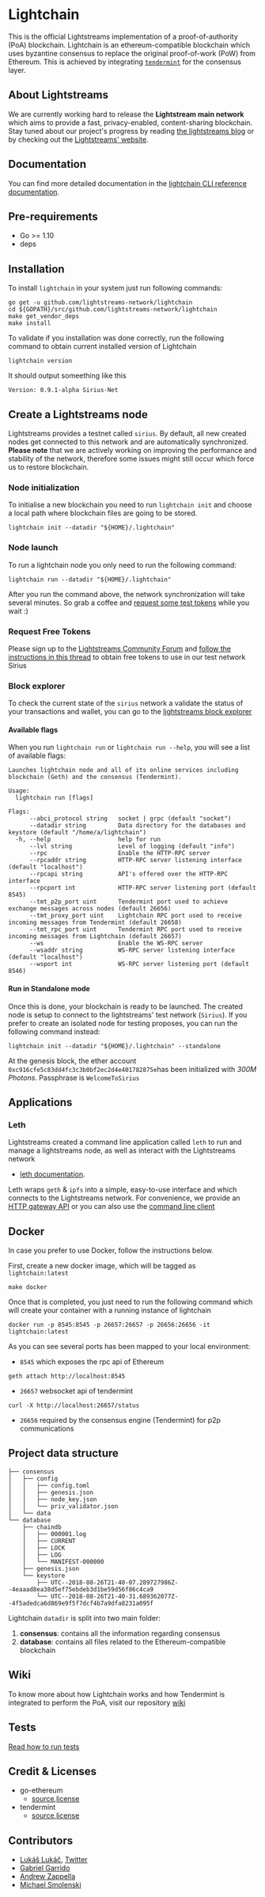 # Lightchain

This is the official Lightstreams implementation of a proof-of-authority (PoA) blockchain. Lightchain is an ethereum-compatible blockchain which uses byzantine consensus to replace the original proof-of-work (PoW) from Ethereum. This is achieved by integrating [`tendermint`](https://github.com/tendermint/tendermint) for the consensus layer.

## About Lightstreams

We are currently working hard to release the **Lightstream main network** which aims to provide a fast, privacy-enabled, content-sharing blockchain. Stay tuned about our project's progress by reading [the lightstreams blog](https://medium.com/lightstreams) or by checking out the [Lightstreams' website](https://www.lightstreams.network).

## Documentation

You can find more detailed documentation in the [lightchain CLI reference documentation](https://docs.lightstreams.network/cli-docs/lightchain).

## Pre-requirements

- Go >= 1.10
- deps

## Installation

To install `lightchain` in your system just run following commands:
```
go get -u github.com/lightstreams-network/lightchain
cd ${GOPATH}/src/github.com/lightstreams-network/lightchain
make get_vendor_deps
make install
```

To validate if you installation was done correctly, run the following command to obtain current installed version of Lightchain
```
lightchain version
```

It should output someething like this
```
Version: 0.9.1-alpha Sirius-Net
```

## Create a Lightstreams node

Lightstreams provides a testnet called `sirius`. By default, all new created nodes get connected to this network and are automatically synchronized. **Please note** that we are actively working on improving the performance and stability of the network, therefore some issues might still occur which force us to restore blockchain. 

### Node initialization

To initialise a new blockchain you need to run `lightchain init` and  choose a local path where blockchain files are going to be stored.
```
lightchain init --datadir "${HOME}/.lightchain"
```

### Node launch

To run a lightchain node you only need to run the following command:
```
lightchain run --datadir "${HOME}/.lightchain"
```

After you run the command above, the network synchronization will take several minutes. So grab a coffee and [request some test tokens](https://discuss.lightstreams.network/t/request-test-tokens/64) while you wait :)

### Request Free Tokens
Please sign up to the [Lightstreams Community Forum](https://discuss.lightstreams.network) and [follow the instructions in this thread](https://discuss.lightstreams.network/t/request-test-tokens/64) to obtain free tokens to use in our test network Sirius

### Block explorer
To check the current state of the `sirius` network a validate the status of your transactions and wallet, you can go to the [lightstreams block explorer](https://explorer.sirius.lightstreams.io/home)

#### Available flags

When you run `lightchain run` or `lightchain run --help`, you will see a list of available flags:

```
Launches lightchain node and all of its online services including blockchain (Geth) and the consensus (Tendermint).

Usage:
  lightchain run [flags]

Flags:
      --abci_protocol string   socket | grpc (default "socket")
      --datadir string         Data directory for the databases and keystore (default "/home/a/lightchain")
  -h, --help                   help for run
      --lvl string             Level of logging (default "info")
      --rpc                    Enable the HTTP-RPC server
      --rpcaddr string         HTTP-RPC server listening interface (default "localhost")
      --rpcapi string          API's offered over the HTTP-RPC interface
      --rpcport int            HTTP-RPC server listening port (default 8545)
      --tmt_p2p_port uint      Tendermint port used to achieve exchange messages across nodes (default 26656)
      --tmt_proxy_port uint    Lightchain RPC port used to receive incoming messages from Tendermint (default 26658)
      --tmt_rpc_port uint      Tendermint RPC port used to receive incoming messages from Lightchain (default 26657)
      --ws                     Enable the WS-RPC server
      --wsaddr string          WS-RPC server listening interface (default "localhost")
      --wsport int             WS-RPC server listening port (default 8546)

```

#### Run in Standalone mode

Once this is done, your blockchain is ready to be launched. The created node is setup to connect to the lightstreams' test network (`Sirius`). If you prefer to create an isolated node for testing proposes, you can run the following command instead:

```
lightchain init --datadir "${HOME}/.lightchain" --standalone
```

At the genesis block, the ether account `0xc916cfe5c83dd4fc3c3b0bf2ec2d4e401782875e`has been initialized with _300M Photons_. Passphrase is `WelcomeToSirius`

## Applications

### Leth
Lightstreams created a command line application called `leth` to run and manage a lightstreams node, as well as interact with the Lightstreams network
 - [leth documentation](https://docs.lightstreams.network/getting-started/).

Leth wraps `geth` & `ipfs` into a simple, easy-to-use interface and which connects to the Lightstreams network. For convenience, we provide an [HTTP gateway API](https://docs.lightstreams.network/api-docs/) or you can also use the [command line client](https://docs.lightstreams.network/cli-docs/leth/)

## Docker
In case you prefer to use Docker, follow the instructions below.

First, create a new docker image, which will be tagged as `lightchain:latest`
```
make docker
```

Once that is completed, you just need to run the following command
which will create your container with a running instance of lightchain
```
docker run -p 8545:8545 -p 26657:26657 -p 26656:26656 -it lightchain:latest
```

As you can see several ports has been mapped to your local environment:
- `8545` which exposes the rpc api of Ethereum
```
geth attach http://localhost:8545
```
- `26657` websocket api of tendermint
```
curl -X http://localhost:26657/status
```
- `26656` required by the consensus engine (Tendermint) for p2p communications



## Project data structure

```
├── consensus
│   ├── config
│   │   ├── config.toml
│   │   ├── genesis.json
│   │   ├── node_key.json
│   │   └── priv_validator.json
│   └── data
└── database
    ├── chaindb
    │   ├── 000001.log
    │   ├── CURRENT
    │   ├── LOCK
    │   ├── LOG
    │   └── MANIFEST-000000
    ├── genesis.json
    └── keystore
        ├── UTC--2018-08-26T21-40-07.289727986Z--4eaaad8ea38d5ef75ebdeb3d1be59d56f86c4ca9
        └── UTC--2018-08-26T21-40-31.689362077Z--4f5adedca6d869e9f5f7dcf4b7a9dfa8231a095f

```

Lightchain `datadir` is split into two main folder:
1. **consensus**: contains all the information regarding consensus
2. **database**: contains all files related to the Ethereum-compatible blockchain

## Wiki
To know more about how Lightchain works and how Tendermint is integrated to perform the PoA, visit our repository [wiki](https://github.com/lightstreams-network/lightchain/wiki)

## Tests
[Read how to run tests](truffle/README.md)

## Credit & Licenses

- go-ethereum
  - [source](https://github.com/ethereum/go-ethereum),[license](https://github.com/ethereum/go-ethereum/#license)
- tendermint
  - [source](https://github.com/tendermint/tendermint),[license](https://github.com/tendermint/tendermint/blob/master/LICENSE)

## Contributors

- [Lukáš Lukáč](https://github.com/EnchanterIO), [Twitter](https://twitter.com/BlocksByLukas)
- [Gabriel Garrido](https://github.com/ggarri)
- [Andrew Zappella](https://github.com/azappella)
- [Michael Smolenski](https://github.com/mikesmo)
